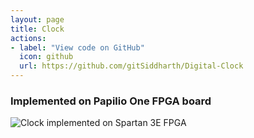 ```yaml
---
layout: page
title: Clock
actions:
- label: "View code on GitHub"
  icon: github
  url: https://github.com/gitSiddharth/Digital-Clock
---
```



### Implemented on Papilio One FPGA board

![Clock implemented on Spartan 3E FPGA](/assets/images/clock.gif)
